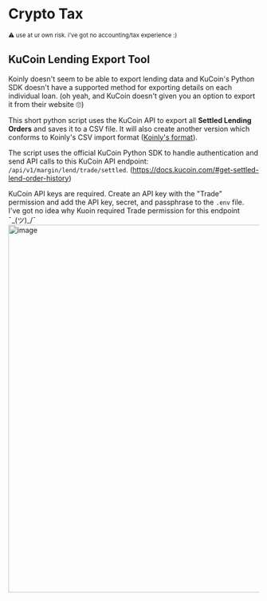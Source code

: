 # Crypto Tax

<sub>⚠️ use at ur own risk. i've got no accounting/tax experience :)</sub>

## KuCoin Lending Export Tool

Koinly doesn't seem to be able to export lending data and KuCoin's Python SDK doesn't have a supported method for
exporting details on each individual loan. (oh yeah, and KuCoin doesn't given you an option to export it from their website 🙄)

This short python script uses the KuCoin API to export all **Settled Lending Orders** and saves it to a CSV file. It
will also create
another version which conforms to Koinly's CSV import
format ([Koinly's format](https://help.koinly.io/en/articles/3662999-how-to-create-a-custom-csv-file-with-your-data)).

The script uses the official KuCoin Python SDK to handle authentication and send API calls to this KuCoin API
endpoint: `/api/v1/margin/lend/trade/settled`. (https://docs.kucoin.com/#get-settled-lend-order-history)

KuCoin API keys are required. Create an API key with the "Trade" permission and add the API key, secret, and passphrase
to the `.env` file.<br/>
I've got no idea why Kuoin required Trade permission for this endpoint ¯\_(ツ)_/¯
<img width="737" alt="image" src="https://user-images.githubusercontent.com/20099646/163720276-8ab553ee-f858-4929-89c9-35a0949e2100.png">
